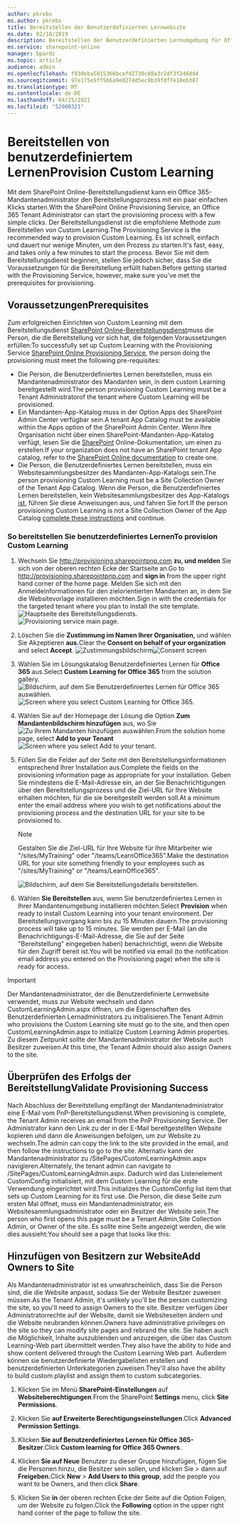 ```yaml
---
author: pkrebs
ms.author: pkrebs
title: Bereitstellen der Benutzerdefinierten Lernwebsite
ms.date: 02/10/2019
description: Bereitstellen der Benutzerdefinierten Lernumgebung für Office 365-Website über das SharePoint-Bereitstellungsmodul
ms.service: sharepoint-online
manager: bpardi
ms.topic: article
audience: admin
ms.openlocfilehash: f930eba5815366bcefd2730c88a3c2df3f246dd4
ms.sourcegitcommit: 97e175e5ff5b6a9e0274d5ec9b39fdf7e18eb387
ms.translationtype: MT
ms.contentlocale: de-DE
ms.lasthandoff: 04/25/2021
ms.locfileid: "52000321"
---
```

# <a name="provision-custom-learning"></a><span data-ttu-id="b7da8-103">Bereitstellen von benutzerdefiniertem Lernen</span><span class="sxs-lookup"><span data-stu-id="b7da8-103">Provision Custom Learning</span></span>

<span data-ttu-id="b7da8-104">Mit dem SharePoint Online-Bereitstellungsdienst kann ein Office 365-Mandantenadministrator den Bereitstellungsprozess mit ein paar einfachen Klicks starten.</span><span class="sxs-lookup"><span data-stu-id="b7da8-104">With the SharePoint Online Provisioning Service, an Office 365 Tenant Administrator can start the provisioning process with a few simple clicks.</span></span> <span data-ttu-id="b7da8-105">Der Bereitstellungsdienst ist die empfohlene Methode zum Bereitstellen von Custom Learning.</span><span class="sxs-lookup"><span data-stu-id="b7da8-105">The Provisioning Service is the recommended way to provision Custom Learning.</span></span> <span data-ttu-id="b7da8-106">Es ist schnell, einfach und dauert nur wenige Minuten, um den Prozess zu starten.</span><span class="sxs-lookup"><span data-stu-id="b7da8-106">It's fast, easy, and takes only a few minutes to start the process.</span></span> <span data-ttu-id="b7da8-107">Bevor Sie mit dem Bereitstellungsdienst beginnen, stellen Sie jedoch sicher, dass Sie die Voraussetzungen für die Bereitstellung erfüllt haben.</span><span class="sxs-lookup"><span data-stu-id="b7da8-107">Before getting started with the Provisioning Service, however, make sure you've met the prerequisites for provisioning.</span></span>

## <a name="prerequisites"></a><span data-ttu-id="b7da8-108">Voraussetzungen</span><span class="sxs-lookup"><span data-stu-id="b7da8-108">Prerequisites</span></span>
 
<span data-ttu-id="b7da8-109">Zum erfolgreichen Einrichten von Custom Learning mit dem Bereitstellungsdienst [SharePoint Online-Bereitstellungsdienst](https://provisioning.sharepointpnp.com)muss die Person, die die Bereitstellung vor sich hat, die folgenden Voraussetzungen erfüllen:</span><span class="sxs-lookup"><span data-stu-id="b7da8-109">To successfully set up Custom Learning with the Provisioning Service [SharePoint Online Provisioning Service](https://provisioning.sharepointpnp.com), the person doing the provisioning must meet the following pre-requisites:</span></span> 
 
- <span data-ttu-id="b7da8-110">Die Person, die Benutzerdefiniertes Lernen bereitstellen, muss ein Mandantenadministrator des Mandanten sein, in dem custom Learning bereitgestellt wird.</span><span class="sxs-lookup"><span data-stu-id="b7da8-110">The person provisioning Custom Learning must be a Tenant Administratorof the tenant where Custom Learning will be provisioned.</span></span>  
- <span data-ttu-id="b7da8-111">Ein Mandanten-App-Katalog muss in der Option Apps des SharePoint Admin Center verfügbar sein.</span><span class="sxs-lookup"><span data-stu-id="b7da8-111">A tenant App Catalog must be available within the Apps option of the SharePoint Admin Center.</span></span> <span data-ttu-id="b7da8-112">Wenn Ihre Organisation nicht über einen SharePoint-Mandanten-App-Katalog verfügt, lesen Sie die [SharePoint](/sharepoint/use-app-catalog) Online-Dokumentation, um einen zu erstellen.</span><span class="sxs-lookup"><span data-stu-id="b7da8-112">If your organization does not have an SharePoint tenant App catalog, refer to the [SharePoint Online documentation](/sharepoint/use-app-catalog) to create one.</span></span>  
- <span data-ttu-id="b7da8-113">Die Person, die Benutzerdefiniertes Lernen bereitstellen, muss ein Websitesammlungsbesitzer des Mandanten-App-Katalogs sein.</span><span class="sxs-lookup"><span data-stu-id="b7da8-113">The person provisioning Custom Learning must be a Site Collection Owner of the Tenant App Catalog.</span></span> <span data-ttu-id="b7da8-114">Wenn die Person, die Benutzerdefiniertes Lernen bereitstellen, kein Websitesammlungsbesitzer des App-Katalogs [ist,](addappadmin.md) führen Sie diese Anweisungen aus, und fahren Sie fort.</span><span class="sxs-lookup"><span data-stu-id="b7da8-114">If the person provisioning Custom Learning is not a Site Collection Owner of the App Catalog [complete these instructions](addappadmin.md) and continue.</span></span> 

### <a name="to-provision-custom-learning"></a><span data-ttu-id="b7da8-115">So bereitstellen Sie benutzerdefiniertes Lernen</span><span class="sxs-lookup"><span data-stu-id="b7da8-115">To provision Custom Learning</span></span>

1. <span data-ttu-id="b7da8-116">Wechseln Sie http://provisioning.sharepointpnp.com **zu, und melden** Sie sich von der oberen rechten Ecke der Startseite an.</span><span class="sxs-lookup"><span data-stu-id="b7da8-116">Go to http://provisioning.sharepointpnp.com and **sign in** from the upper right hand corner of the home page.</span></span>  <span data-ttu-id="b7da8-117">Melden Sie sich mit den Anmeldeinformationen für den zielorientierten Mandanten an, in dem Sie die Websitevorlage installieren möchten.</span><span class="sxs-lookup"><span data-stu-id="b7da8-117">Sign in with the  credentials for the targeted tenant where you plan to install the site template.</span></span>
<span data-ttu-id="b7da8-118">![Hauptseite des Bereitstellungsdiensts.](media/inst_signin.png)</span><span class="sxs-lookup"><span data-stu-id="b7da8-118">![Provisioning service main page.](media/inst_signin.png)</span></span>

2. <span data-ttu-id="b7da8-119">Löschen Sie die **Zustimmung im Namen Ihrer Organisation,** und wählen Sie Akzeptieren **aus.**</span><span class="sxs-lookup"><span data-stu-id="b7da8-119">Clear the **Consent on behalf of your organization** and select **Accept**.</span></span>
<span data-ttu-id="b7da8-120">![Zustimmungsbildschirm](media/inst_perms.png)</span><span class="sxs-lookup"><span data-stu-id="b7da8-120">![Consent screen](media/inst_perms.png)</span></span>

3. <span data-ttu-id="b7da8-121">Wählen Sie im Lösungskatalog Benutzerdefiniertes Lernen für **Office 365** aus.</span><span class="sxs-lookup"><span data-stu-id="b7da8-121">Select **Custom Learning for Office 365** from the solution gallery.</span></span>
<span data-ttu-id="b7da8-122">![Bildschirm, auf dem Sie Benutzerdefiniertes Lernen für Office 365 auswählen.](media/inst_select.png)</span><span class="sxs-lookup"><span data-stu-id="b7da8-122">![Screen where you select Custom Learning for Office 365.](media/inst_select.png)</span></span>

4. <span data-ttu-id="b7da8-123">Wählen Sie auf der Homepage der Lösung die Option **Zum Mandantenbildschirm hinzufügen** aus, wo Sie 
 ![ Zu Ihrem Mandanten hinzufügen auswählen.](media/inst_add.png)</span><span class="sxs-lookup"><span data-stu-id="b7da8-123">From the solution home page, select **Add to your Tenant**
![Screen where you select Add to your tenant.](media/inst_add.png)</span></span>

5. <span data-ttu-id="b7da8-124">Füllen Sie die Felder auf der Seite mit den Bereitstellungsinformationen entsprechend Ihrer Installation aus.</span><span class="sxs-lookup"><span data-stu-id="b7da8-124">Complete the fields on the provisioning information page as appropriate for your installation.</span></span> <span data-ttu-id="b7da8-125">Geben Sie mindestens die E-Mail-Adresse ein, an der Sie Benachrichtigungen über den Bereitstellungsprozess und die Ziel-URL für Ihre Website erhalten möchten, für die sie bereitgestellt werden soll.</span><span class="sxs-lookup"><span data-stu-id="b7da8-125">At a minimum enter the email address where you wish to get notifications about the provisioning process and the destination URL for your site to be provisioned to.</span></span>  
   > [!NOTE]
   > <span data-ttu-id="b7da8-126">Gestalten Sie die Ziel-URL für Ihre Website für Ihre Mitarbeiter wie "/sites/MyTraining" oder "/teams/LearnOffice365".</span><span class="sxs-lookup"><span data-stu-id="b7da8-126">Make the destination URL for your site something friendly to your employees such as "/sites/MyTraining" or "/teams/LearnOffice365".</span></span>

   ![Bildschirm, auf dem Sie Bereitstellungsdetails bereitstellen.](media/inst_options.png)

6. <span data-ttu-id="b7da8-128">Wählen **Sie Bereitstellen** aus, wenn Sie benutzerdefiniertes Lernen in Ihrer Mandantenumgebung installieren möchten.</span><span class="sxs-lookup"><span data-stu-id="b7da8-128">Select **Provision** when ready to install Custom Learning into your tenant environment.</span></span>  <span data-ttu-id="b7da8-129">Der Bereitstellungsvorgang kann bis zu 15 Minuten dauern.</span><span class="sxs-lookup"><span data-stu-id="b7da8-129">The provisioning process will take up to 15 minutes.</span></span> <span data-ttu-id="b7da8-130">Sie werden per E-Mail (an die Benachrichtigungs-E-Mail-Adresse, die Sie auf der Seite "Bereitstellung" eingegeben haben) benachrichtigt, wenn die Website für den Zugriff bereit ist.</span><span class="sxs-lookup"><span data-stu-id="b7da8-130">You will be notified via email (to the notification email address you entered on the Provisioning page) when the site is ready for access.</span></span>

> [!IMPORTANT]
> <span data-ttu-id="b7da8-131">Der Mandantenadministrator, der die Benutzerdefinierte Lernwebsite verwendet, muss zur Website wechseln und dann CustomLearningAdmin.aspx öffnen, um die Eigenschaften des Benutzerdefinierten Lernadministrators zu initialisieren.</span><span class="sxs-lookup"><span data-stu-id="b7da8-131">The Tenant Admin who provisions the Custom Learning site must go to the site, and then open CustomLearningAdmin.aspx to initialize Custom Learning Admin properties.</span></span> <span data-ttu-id="b7da8-132">Zu diesem Zeitpunkt sollte der Mandantenadministrator der Website auch Besitzer zuweisen.</span><span class="sxs-lookup"><span data-stu-id="b7da8-132">At this time, the Tenant Admin should also assign Owners to the site.</span></span> 

## <a name="validate-provisioning-success"></a><span data-ttu-id="b7da8-133">Überprüfen des Erfolgs der Bereitstellung</span><span class="sxs-lookup"><span data-stu-id="b7da8-133">Validate Provisioning Success</span></span>

<span data-ttu-id="b7da8-134">Nach Abschluss der Bereitstellung empfängt der Mandantenadministrator eine E-Mail vom PnP-Bereitstellungsdienst.</span><span class="sxs-lookup"><span data-stu-id="b7da8-134">When provisioning is complete, the Tenant Admin receives an email from the PnP Provisioning Service.</span></span> <span data-ttu-id="b7da8-135">Der Administrator kann den Link zu der in der E-Mail bereitgestellten Website kopieren und dann die Anweisungen befolgen, um zur Website zu wechseln.</span><span class="sxs-lookup"><span data-stu-id="b7da8-135">The admin can copy the link to the site provided in the email, and then follow the instructions to go to the site.</span></span> <span data-ttu-id="b7da8-136">Alternativ kann der Mandantenadministrator zu <YOUR-SITE-COLLECTION-URL>/SitePages/CustomLearningAdmin.aspx navigieren.</span><span class="sxs-lookup"><span data-stu-id="b7da8-136">Alternately, the tenant admin can navigate to <YOUR-SITE-COLLECTION-URL>/SitePages/CustomLearningAdmin.aspx.</span></span> <span data-ttu-id="b7da8-137">Dadurch wird das Listenelement CustomConfig initialisiert, mit dem Custom Learning für die erste Verwendung eingerichtet wird.</span><span class="sxs-lookup"><span data-stu-id="b7da8-137">This initializes the CustomConfig list item that sets up Custom Learning for its first use.</span></span> <span data-ttu-id="b7da8-138">Die Person, die diese Seite zum ersten Mal öffnet, muss ein Mandantenadministrator, ein Websitesammlungsadministrator oder ein Besitzer der Website sein.</span><span class="sxs-lookup"><span data-stu-id="b7da8-138">The person who first opens this page must be a Tenant Admin,Site Collection Admin, or Owner of the site.</span></span> <span data-ttu-id="b7da8-139">Es sollte eine Seite angezeigt werden, die wie dies aussieht:</span><span class="sxs-lookup"><span data-stu-id="b7da8-139">You should see a page that looks like this:</span></span> 

## <a name="add-owners-to-site"></a><span data-ttu-id="b7da8-140">Hinzufügen von Besitzern zur Website</span><span class="sxs-lookup"><span data-stu-id="b7da8-140">Add Owners to Site</span></span>
<span data-ttu-id="b7da8-141">Als Mandantenadministrator ist es unwahrscheinlich, dass Sie die Person sind, die die Website anpasst, sodass Sie der Website Besitzer zuweisen müssen.</span><span class="sxs-lookup"><span data-stu-id="b7da8-141">As the Tenant Admin, it's unlikely you'll be the person customizing the site, so you'll need to assign Owners to the site.</span></span> <span data-ttu-id="b7da8-142">Besitzer verfügen über Administratorrechte auf der Website, damit sie Websiteseiten ändern und die Website neubranden können.</span><span class="sxs-lookup"><span data-stu-id="b7da8-142">Owners have administrative privileges on the site so they can modify site pages and rebrand the site.</span></span> <span data-ttu-id="b7da8-143">Sie haben auch die Möglichkeit, Inhalte auszublenden und anzuzeigen, die über das Custom Learning-Web part übermittelt werden.</span><span class="sxs-lookup"><span data-stu-id="b7da8-143">They also have the ability to hide and show content delivered through the Custom Learning Web part.</span></span> <span data-ttu-id="b7da8-144">Außerdem können sie benutzerdefinierte Wiedergabelisten erstellen und benutzerdefinierten Unterkategorien zuweisen.</span><span class="sxs-lookup"><span data-stu-id="b7da8-144">They'll also have the ability to build custom playlist and assign them to custom subcategories.</span></span>  

1. <span data-ttu-id="b7da8-145">Klicken Sie im Menü **SharePoint-Einstellungen** auf **Websiteberechtigungen**.</span><span class="sxs-lookup"><span data-stu-id="b7da8-145">From the SharePoint **Settings** menu, click **Site Permissions**.</span></span>
2. <span data-ttu-id="b7da8-146">Klicken Sie **auf Erweiterte Berechtigungseinstellungen**.</span><span class="sxs-lookup"><span data-stu-id="b7da8-146">Click **Advanced Permission Settings**.</span></span>
3. <span data-ttu-id="b7da8-147">Klicken **Sie auf Benutzerdefiniertes Lernen für Office 365-Besitzer**.</span><span class="sxs-lookup"><span data-stu-id="b7da8-147">Click **Custom learning for Office 365 Owners**.</span></span>
4. <span data-ttu-id="b7da8-148">Klicken **Sie auf Neue** Benutzer zu dieser Gruppe hinzufügen, fügen Sie die Personen hinzu, die Besitzer sein sollen, und klicken Sie  >  dann auf **Freigeben.**</span><span class="sxs-lookup"><span data-stu-id="b7da8-148">Click **New** > **Add Users to this group**, add the people you want to be Owners, and then click **Share**.</span></span>

8. <span data-ttu-id="b7da8-149">Klicken Sie **in** der oberen rechten Ecke der Seite auf die Option Folgen, um der Website zu folgen.</span><span class="sxs-lookup"><span data-stu-id="b7da8-149">Click the **Following** option in the upper right hand corner of the page to follow the site.</span></span>  
